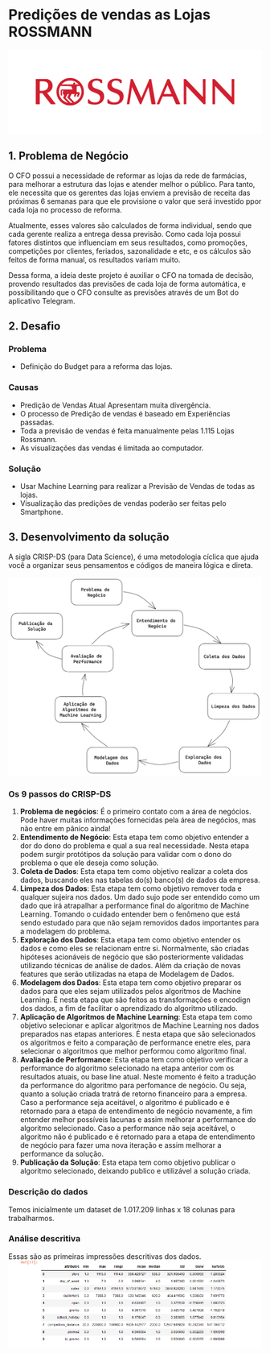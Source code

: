 # Predições de vendas as Lojas ROSSMANN

![](image/00rossmann.png)

## 1. Problema de Negócio

O CFO possui a necessidade de reformar as lojas da rede de farmácias, para melhorar a estrutura das lojas e atender melhor o público. Para tanto, ele necessita que os gerentes das lojas enviem a previsão de receita das próximas 6 semanas para que ele provisione o valor que será investido ppor cada loja no processo de reforma.

Atualmente, esses valores são calculados de forma individual, sendo que cada gerente realiza a entrega dessa previsão. Como cada loja possui fatores distintos que influenciam em seus resultados, como promoções, competições por clientes, feriados, sazonalidade e etc, e os cálculos são feitos de forma manual, os resultados variam muito.

Dessa forma, a ideia deste projeto é auxiliar o CFO na tomada de decisão, provendo resultados das previsões de cada loja de forma automática, e possibilitando que o CFO consulte as previsões através de um Bot do aplicativo Telegram.

## 2. Desafio 

### Problema
- Definição do Budget para a reforma das lojas.

### Causas
- Predição de Vendas Atual Apresentam muita divergência.
- O processo de Predição de vendas é baseado em Experiências passadas.
- Toda a previsão de vendas é feita manualmente pelas 1.115 Lojas Rossmann.
- As visualizações das vendas é limitada ao computador.
  
### Solução
- Usar Machine Learning para realizar a Previsão de Vendas de todas as lojas.
- Visualização das predições de vendas poderão ser feitas pelo Smartphone.

## 3. Desenvolvimento da solução

A sigla CRISP-DS (para Data Science), é uma metodologia cíclica que ajuda você a organizar seus pensamentos e códigos de maneira lógica e direta. 

![](image/00crisp_ds.png)
### Os 9 passos do CRISP-DS

1. **Problema de negócios**: É o primeiro contato com a área de negócios. Pode haver muitas informações fornecidas pela área de negócios, mas não entre em pânico ainda!
2. **Entendimento de Negócio**: Esta etapa tem como objetivo entender a dor do dono do problema e qual a sua real necessidade. Nesta etapa podem surgir protótipos da solução para validar com o dono do problema o que ele deseja como solução.
3. **Coleta de Dados**: Esta etapa tem como objetivo realizar a coleta dos dados, buscando eles nas tabelas do(s) banco(s) de dados da empresa.
4. **Limpeza dos Dados**: Esta etapa tem como objetivo remover toda e qualquer sujeira nos dados. Um dado sujo pode ser entendido como um dado que irá atrapalhar a performance final do algoritmo de Machine Learning. Tomando o cuidado entender bem o fenômeno que está sendo estudado para que não sejam removidos dados importantes para a modelagem do problema.
5. **Exploração dos Dados**: Esta etapa tem como objetivo entender os dados e como eles se relacionam entre si. Normalmente, são criadas hipóteses acionáveis de negócio que são posteriormente validadas utilizando técnicas de análise de dados. Além da criação de novas features que serão utilizadas na etapa de Modelagem de Dados.
6. **Modelagem dos Dados**: Esta etapa tem como objetivo preparar os dados para que eles sejam utilizados pelos algoritmos de Machine Learning. É nesta etapa que são feitos as transformações e encodign dos dados, a fim de facilitar o aprendizado do algoritmo utilizado.
7. **Aplicação de Algoritmos de Machine Learning**: Esta etapa tem como objetivo selecionar e aplicar algoritmos de Machine Learning nos dados preparados nas etapas anteriores. É nesta etapa que são selecionados os algoritmos e feito a comparação de performance enetre eles, para selecionar o algoritmos que melhor performou como algoritmo final.
8. **Avaliação de Performance**: Esta etapa tem como objetivo verificar a performance do algoritmo selecionado na etapa anterior com os resultados atuais, ou base line atual. Neste momento é feito a tradução da performance do algoritmo para perfomance de negócio. Ou seja, quanto a solução criada tratrá de retorno financeiro para a empresa. Caso a performance seja aceitável, o algoritmo é publicado e é retornado para a etapa de entendimento de negócio novamente, a fim entender melhor possíveis lacunas e assim melhorar a performance do algoritmo selecionado. Caso a performance não seja aceitável, o algoritmo não é publicado e é retornado para a etapa de entendimento de negócio para fazer uma nova iteração e assim melhorar a performance da solução.
9. **Publicação da Solução**: Esta etapa tem como objetivo publicar o algoritmo selecionado, deixando publico e utilizável a solução criada.

### Descrição do dados
Temos inicialmente um dataset de 1.017.209 linhas x 18 colunas para trabalharmos.

### Análise descritiva
Essas são as primeiras impressões descritivas dos dados.
![](image/2.0.png)

    
    
    
    
    
    
